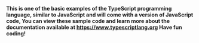 **This is one of the basic examples of the TypeScript programming language, similar to JavaScript and will come with a version of JavaScript code, You can view these sample code and learn more about the documentation available at https://www.typescriptlang.org Have fun coding!**